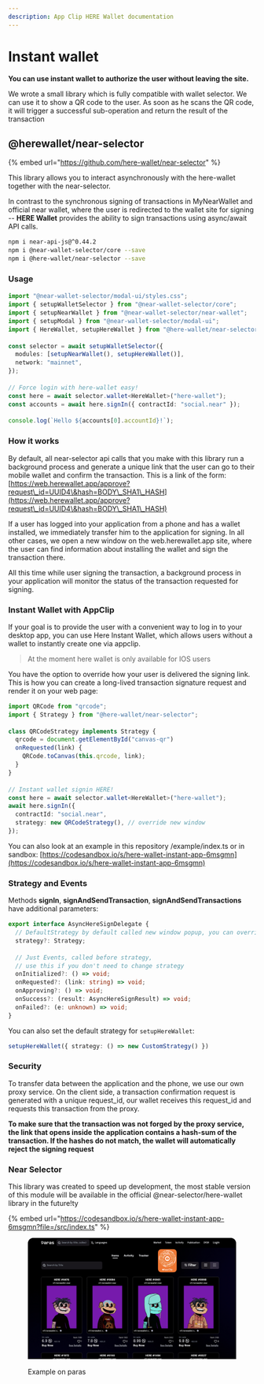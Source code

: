```yaml
---
description: App Clip HERE Wallet documentation
---
```


# Instant wallet

**You can use instant wallet to authorize the user without leaving the site.**

We wrote a small library which is fully compatible with wallet selector. We can use it to show a QR code to the user. As soon as he scans the QR code, it will trigger a successful sub-operation and return the result of the transaction

## @herewallet/near-selector

{% embed url="https://github.com/here-wallet/near-selector" %}

This library allows you to interact asynchronously with the here-wallet together with the near-selector.

In contrast to the synchronous signing of transactions in MyNearWallet and official near wallet, where the user is redirected to the wallet site for signing -- **HERE Wallet** provides the ability to sign transactions using async/await API calls.

```bash
npm i near-api-js@^0.44.2
npm i @near-wallet-selector/core --save
npm i @here-wallet/near-selector --save
```

### Usage

```typescript
import "@near-wallet-selector/modal-ui/styles.css";
import { setupWalletSelector } from "@near-wallet-selector/core";
import { setupNearWallet } from "@near-wallet-selector/near-wallet";
import { setupModal } from "@near-wallet-selector/modal-ui";
import { HereWallet, setupHereWallet } from "@here-wallet/near-selector";

const selector = await setupWalletSelector({
  modules: [setupNearWallet(), setupHereWallet()],
  network: "mainnet",
});

// Force login with here-wallet easy!
const here = await selector.wallet<HereWallet>("here-wallet");
const accounts = await here.signIn({ contractId: "social.near" });

console.log(`Hello ${accounts[0].accountId}!`);
```

### How it works

By default, all near-selector api calls that you make with this library run a background process and generate a unique link that the user can go to their mobile wallet and confirm the transaction. This is a link of the form:\
[https://web.herewallet.app/approve?request\_id=UUID4\&hash=BODY\_SHA1\_HASH](https://web.herewallet.app/approve?request\_id=UUID4\&hash=BODY\_SHA1\_HASH)

If a user has logged into your application from a phone and has a wallet installed, we immediately transfer him to the application for signing. In all other cases, we open a new window on the web.herewallet.app site, where the user can find information about installing the wallet and sign the transaction there.

All this time while user signing the transaction, a background process in your application will monitor the status of the transaction requested for signing.

### Instant Wallet with AppClip

If your goal is to provide the user with a convenient way to log in to your desktop app, you can use Here Instant Wallet, which allows users without a wallet to instantly create one via appclip.

> At the moment here wallet is only available for IOS users

You have the option to override how your user is delivered the signing link. This is how you can create a long-lived transaction signature request and render it on your web page:

```typescript
import QRCode from "qrcode";
import { Strategy } from "@here-wallet/near-selector";

class QRCodeStrategy implements Strategy {
  qrcode = document.getElementById("canvas-qr")
  onRequested(link) {
    QRCode.toCanvas(this.qrcode, link);
  }
}

// Instant wallet signin HERE!
const here = await selector.wallet<HereWallet>("here-wallet");
await here.signIn({
  contractId: "social.near",
  strategy: new QRCodeStrategy(), // override new window
});
```

You can also look at an example in this repository /example/index.ts or in sandbox: [https://codesandbox.io/s/here-wallet-instant-app-6msgmn](https://codesandbox.io/s/here-wallet-instant-app-6msgmn)

### Strategy and Events

Methods **signIn**, **signAndSendTransaction**, **signAndSendTransactions** have additional parameters:

```typescript
export interface AsyncHereSignDelegate {
  // DefaultStrategy by default called new window popup, you can override it
  strategy?: Strategy;

  // Just Events, called before strategy, 
  // use this if you don't need to change strategy
  onInitialized?: () => void;
  onRequested?: (link: string) => void;
  onApproving?: () => void;
  onSuccess?: (result: AsyncHereSignResult) => void;
  onFailed?: (e: unknown) => void;
}
```

You can also set the default strategy for `setupHereWallet`:

```typescript
setupHereWallet({ strategy: () => new CustomStrategy() })
```

### Security

To transfer data between the application and the phone, we use our own proxy service. On the client side, a transaction confirmation request is generated with a unique request\_id, our wallet receives this request\_id and requests this transaction from the proxy.

**To make sure that the transaction was not forged by the proxy service, the link that opens inside the application contains a hash-sum of the transaction. If the hashes do not match, the wallet will automatically reject the signing request**

### Near Selector

This library was created to speed up development, the most stable version of this module will be available in the official @near-selector/here-wallet library in the future!ty

{% embed url="https://codesandbox.io/s/here-wallet-instant-app-6msgmn?file=/src/index.ts" %}

<figure><img src="../.gitbook/assets/image.png" alt=""><figcaption><p>Example on paras</p></figcaption></figure>
